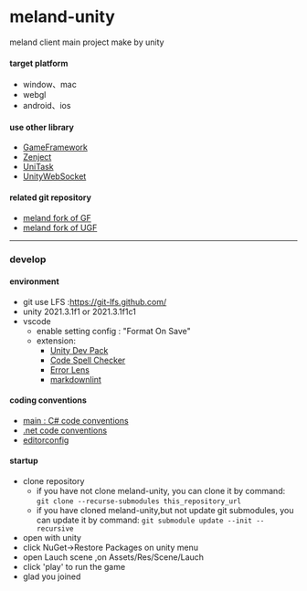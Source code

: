 <!--
 * @Author xiangqian
 * @Description 
 * @Date 2022-05-18 17:28:24
 * @FilePath /README.md
-->
# meland-unity

meland client main project make by unity  

#### target platform

- window、mac
- webgl
- android、ios

#### use other library

- [GameFramework](https://github.com/EllanJiang/GameFramework)
- [Zenject](https://github.com/modesttree/Zenject)
- [UniTask](https://github.com/Cysharp/UniTask)
- [UnityWebSocket](https://github.com/psygames/UnityWebSocket)

#### related git repository

- [meland fork of GF](https://github.com/Meland-Inc/GameFramework)
- [meland fork of UGF](https://github.com/Meland-Inc/UnityGameFramework)

---

### develop

#### environment

- git use LFS :<https://git-lfs.github.com/>
- unity 2021.3.1f1 or 2021.3.1f1c1
- vscode
  - enable setting config : "Format On Save"
  - extension:
    - [Unity Dev Pack](https://marketplace.visualstudio.com/items?itemName=fabriciohod.unity-dev-pack)
    - [Code Spell Checker](https://marketplace.visualstudio.com/items?itemName=streetsidesoftware.code-spell-checker)
    - [Error Lens](https://marketplace.visualstudio.com/items?itemName=usernamehw.errorlens)
    - [markdownlint](https://marketplace.visualstudio.com/items?itemName=DavidAnson.vscode-markdownlint)

#### coding conventions

- [main : C# code conventions](https://docs.microsoft.com/zh-cn/dotnet/csharp/fundamentals/coding-style/coding-conventions)
- [.net code conventions](https://github.com/dotnet/runtime/blob/main/docs/coding-guidelines/coding-style.md?plain=1)
- [editorconfig](/.editorconfig)

#### startup

- clone repository
  - if you have not clone meland-unity, you can clone it by command:  ```git clone --recurse-submodules this_repository_url```
  - if you have cloned meland-unity,but not update git submodules, you can update it by command:  ```git submodule update --init --recursive```
- open with unity
- click NuGet->Restore Packages on unity menu
- open Lauch scene ,on Assets/Res/Scene/Lauch
- click 'play' to run the game
- glad you joined
